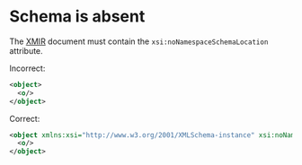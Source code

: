 # Schema is absent

The [XMIR] document must contain the `xsi:noNamespaceSchemaLocation` attribute.

Incorrect:

```xml
<object>
  <o/>
</object>
```

Correct:

```xml
<object xmlns:xsi="http://www.w3.org/2001/XMLSchema-instance" xsi:noNamespaceSchemaLocation="https://www.eolang.org/xsd/XMIR-anything.xsd">
  <o/>
</object>
```

[XMIR]: https://news.eolang.org/2022-11-25-xmir-guide.html
